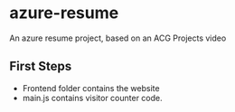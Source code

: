 # azure-resume
An azure resume project, based on an ACG Projects video

## First Steps

- Frontend folder contains the website
- main.js contains visitor counter code.
